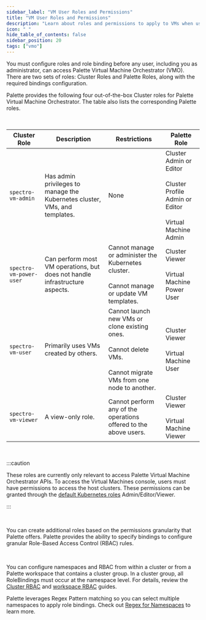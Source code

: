 ```yaml
---
sidebar_label: "VM User Roles and Permissions"
title: "VM User Roles and Permissions"
description: "Learn about roles and permissions to apply to VMs when using Palette Virtual Machine Orchestrator."
icon: " "
hide_table_of_contents: false
sidebar_position: 20
tags: ["vmo"]
---
```



You must configure roles and role binding before any user, including you as administrator, can access Palette Virtual Machine Orchestrator (VMO). There are two sets of roles: Cluster Roles and Palette Roles, along with the required bindings configuration.

Palette provides the following four out-of-the-box Cluster roles for Palette Virtual Machine Orchestrator. The table also lists the corresponding Palette roles. 

<br />

| Cluster Role  | Description | Restrictions | Palette Role |
|-----------|-------------|-----------|-----------|
| ``spectro-vm-admin`` | Has admin privileges to manage the Kubernetes cluster, VMs, and templates.| None | Cluster Admin or<br />Editor<br /><br />Cluster Profile Admin or Editor<br /><br />Virtual Machine Admin
| ``spectro-vm-power-user`` | Can perform most VM operations, but does not handle infrastructure aspects. | Cannot manage or administer the<br />Kubernetes cluster.<br /><br />Cannot manage or update VM templates. | Cluster Viewer<br /><br />Virtual Machine Power User |
| ``spectro-vm-user`` | Primarily uses VMs created by others. | Cannot launch new VMs or clone existing ones.<br /><br />Cannot delete VMs.<br /><br />Cannot migrate VMs from one node to another. | Cluster Viewer<br /><br />Virtual Machine User 
| ``spectro-vm-viewer`` | A view-only role. | Cannot perform any of the operations offered to the above users.| Cluster Viewer<br /><br />Virtual Machine Viewer


<br />

:::caution

These roles are currently only relevant to access Palette Virtual Machine Orchestrator APIs. To access the Virtual Machines console, users must have permissions to access the host clusters. These permissions can be granted through the [default Kubernetes roles](https://kubernetes.io/docs/reference/access-authn-authz/rbac/#default-roles-and-role-bindings) Admin/Editor/Viewer.

:::

<br />

You can create additional roles based on the permissions granularity that Palette offers. Palette provides the ability to specify bindings to configure granular Role-Based Access Control (RBAC) rules.

<br />


You can configure namespaces and RBAC from within a cluster or from a Palette workspace that contains a cluster group. In a cluster group, all RoleBindings must occur at the namespace level. For details, review the [Cluster RBAC](/clusters/cluster-management/cluster-rbac/) and [workspace RBAC](/workspace/#rolebasedaccesscontrol(rbac)) guides.  

Palette leverages Regex Pattern matching so you can select multiple namespaces to apply role bindings. Check out [Regex for Namespaces](/workspace/workload-features) to learn more.

<br />

<br />